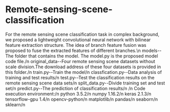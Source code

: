 # Remote-sensing-scene-classification
For the remote sensing scene classification task in complex background, we proposed a lightweight convolutional neural network with bilinear feature extraction structure. The idea of branch feature fusion was proposed to fuse the extracted features of different branches.\n
models--The folder that contains the model. The model.py is the proposed model code file./n
original_data--Four remote sensing scene datasets without scale division.The download address of these four datasets is provided in this folder./n
train.py--Train the model/n
classfication.py--Data analysis of training and test results/n
test.py--Test the classification results on the remote sensing scene data sets/n
split_data.py--Divide training set and test set/n
predict.py--The prediction of classification results/n
/n
Code execution environment:/n
python 3.5.2/n
numpy 1.16.2/n
keras 2.1.3/n
tensorflow-gpu 1.4/n
opencv-python/n
matplotlib/n
pandas/n
seaborn/n
sklearn/n
